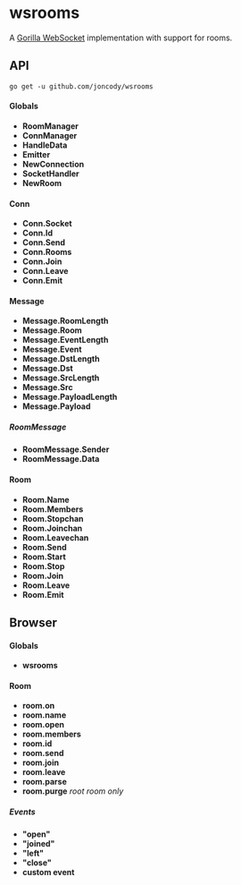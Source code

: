 wsrooms
=======

A [Gorilla WebSocket](https://github.com/gorilla/websocket) implementation with support for rooms.

## API
`go get -u github.com/joncody/wsrooms`
#### Globals
- **RoomManager**
- **ConnManager**
- **HandleData**
- **Emitter**
- **NewConnection**
- **SocketHandler**
- **NewRoom**

#### Conn
- **Conn.Socket**
- **Conn.Id**
- **Conn.Send**
- **Conn.Rooms**
- **Conn.Join**
- **Conn.Leave**
- **Conn.Emit**

#### Message
- **Message.RoomLength**
- **Message.Room**
- **Message.EventLength**
- **Message.Event**
- **Message.DstLength**
- **Message.Dst**
- **Message.SrcLength**
- **Message.Src**
- **Message.PayloadLength**
- **Message.Payload**
##### RoomMessage
- **RoomMessage.Sender**
- **RoomMessage.Data**

#### Room
- **Room.Name**
- **Room.Members**
- **Room.Stopchan**
- **Room.Joinchan**
- **Room.Leavechan**
- **Room.Send**
- **Room.Start**
- **Room.Stop**
- **Room.Join**
- **Room.Leave**
- **Room.Emit**

## Browser
#### Globals
- **wsrooms**

#### Room
- **room.on**
- **room.name**
- **room.open**
- **room.members**
- **room.id**
- **room.send**
- **room.join**
- **room.leave**
- **room.parse**
- **room.purge** _root room only_
##### Events
- **"open"**
- **"joined"**
- **"left"**
- **"close"**
- **custom event**
